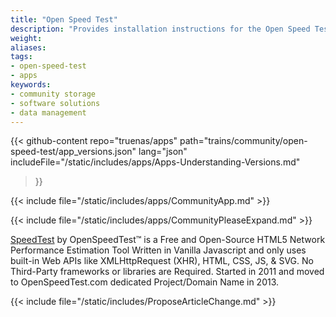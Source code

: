 ```yaml
---
title: "Open Speed Test"
description: "Provides installation instructions for the Open Speed Test application in TrueNAS."
weight: 
aliases:
tags:
- open-speed-test
- apps
keywords:
- community storage
- software solutions
- data management
---
```


{{< github-content 
    repo="truenas/apps"
    path="trains/community/open-speed-test/app_versions.json"
    lang="json"
	includeFile="/static/includes/apps/Apps-Understanding-Versions.md"
>}}

{{< include file="/static/includes/apps/CommunityApp.md" >}}

{{< include file="/static/includes/apps/CommunityPleaseExpand.md" >}}

<a href="https://openspeedtest.com">SpeedTest</a> by OpenSpeedTest™ is a Free and Open-Source HTML5 Network Performance Estimation Tool Written in Vanilla Javascript and only uses built-in Web APIs like XMLHttpRequest (XHR), HTML, CSS, JS, &amp; SVG. No Third-Party frameworks or libraries are Required. Started in 2011 and moved to OpenSpeedTest.com dedicated Project/Domain Name in 2013.

{{< include file="/static/includes/ProposeArticleChange.md" >}}
